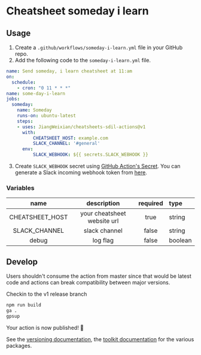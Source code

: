 # Cheatsheet someday i learn


## Usage

1. Create a `.github/workflows/someday-i-learn.yml` file in your GitHub repo.
2. Add the following code to the `someday-i-learn.yml` file.

```yaml
name: Send someday, i learn cheatsheet at 11:am
on:
  schedule:
    - cron: "0 11 * * *"
name: some-day-i-learn
jobs:
  someday:
    name: Someday
    runs-on: ubuntu-latest
    steps:
    - uses: JiangWeixian/cheatsheets-sdil-actions@v1
      with:
          CHEATSHEET_HOST: example.com
          SLACK_CHANNEL: '#general'
      env:
          SLACK_WEBHOOK: ${{ secrets.SLACK_WEBHOOK }}
```

3. Create `SLACK_WEBHOOK` secret using [GitHub Action's Secret](https://help.github.com/en/actions/configuring-and-managing-workflows/creating-and-storing-encrypted-secrets#creating-encrypted-secrets-for-a-repository). You can generate a Slack incoming webhook token from [here](https://slack.com/apps/A0F7XDUAZ-incoming-webhooks).


### Variables

|name|description|required|type|
|:---:|:---:|:---:|:---|
|CHEATSHEET_HOST|your cheatsheet website url|true|string|
|SLACK_CHANNEL|slack channel|false|string|
|debug|log flag|false|boolean|


## Develop

Users shouldn't consume the action from master since that would be latest code and actions can break compatibility between major versions.

Checkin to the v1 release branch

```bash
npm run build
ga .
gpsup
```

Your action is now published! :rocket:

See the [versioning documentation](https://github.com/actions/toolkit/blob/master/docs/action-versioning.md), the [toolkit documentation](https://github.com/actions/toolkit/blob/master/README.md#packages) for the various packages.


